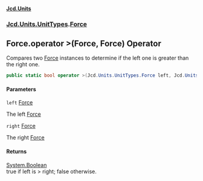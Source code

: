 #### [Jcd.Units](index.md 'index')
### [Jcd.Units.UnitTypes](Jcd.Units.UnitTypes.md 'Jcd.Units.UnitTypes').[Force](Jcd.Units.UnitTypes.Force.md 'Jcd.Units.UnitTypes.Force')

## Force.operator >(Force, Force) Operator

Compares two [Force](Jcd.Units.UnitTypes.Force.md 'Jcd.Units.UnitTypes.Force') instances to determine if the left one is greater than the right one.

```csharp
public static bool operator >(Jcd.Units.UnitTypes.Force left, Jcd.Units.UnitTypes.Force right);
```
#### Parameters

<a name='Jcd.Units.UnitTypes.Force.op_GreaterThan(Jcd.Units.UnitTypes.Force,Jcd.Units.UnitTypes.Force).left'></a>

`left` [Force](Jcd.Units.UnitTypes.Force.md 'Jcd.Units.UnitTypes.Force')

The left [Force](Jcd.Units.UnitTypes.Force.md 'Jcd.Units.UnitTypes.Force')

<a name='Jcd.Units.UnitTypes.Force.op_GreaterThan(Jcd.Units.UnitTypes.Force,Jcd.Units.UnitTypes.Force).right'></a>

`right` [Force](Jcd.Units.UnitTypes.Force.md 'Jcd.Units.UnitTypes.Force')

The right [Force](Jcd.Units.UnitTypes.Force.md 'Jcd.Units.UnitTypes.Force')

#### Returns
[System.Boolean](https://docs.microsoft.com/en-us/dotnet/api/System.Boolean 'System.Boolean')  
true if left is > right; false otherwise.